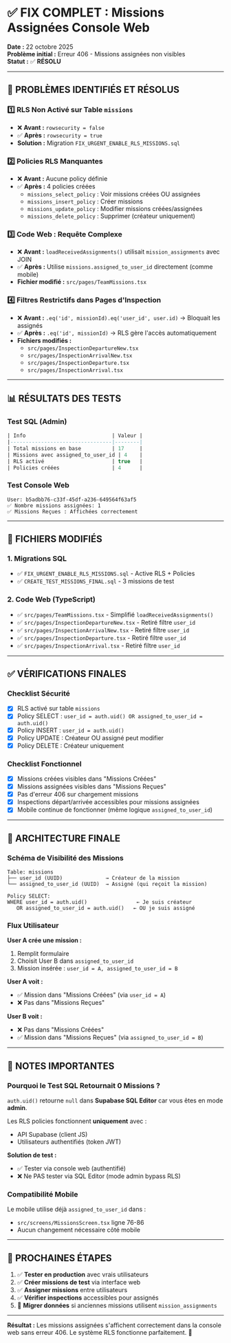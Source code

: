# ✅ FIX COMPLET : Missions Assignées Console Web

**Date :** 22 octobre 2025  
**Problème initial :** Erreur 406 - Missions assignées non visibles  
**Statut :** ✅ **RÉSOLU**

---

## 🎯 PROBLÈMES IDENTIFIÉS ET RÉSOLUS

### 1️⃣ **RLS Non Activé sur Table `missions`**
- ❌ **Avant :** `rowsecurity = false`
- ✅ **Après :** `rowsecurity = true`
- **Solution :** Migration `FIX_URGENT_ENABLE_RLS_MISSIONS.sql`

### 2️⃣ **Policies RLS Manquantes**
- ❌ **Avant :** Aucune policy définie
- ✅ **Après :** 4 policies créées
  - `missions_select_policy` : Voir missions créées OU assignées
  - `missions_insert_policy` : Créer missions
  - `missions_update_policy` : Modifier missions créées/assignées
  - `missions_delete_policy` : Supprimer (créateur uniquement)

### 3️⃣ **Code Web : Requête Complexe**
- ❌ **Avant :** `loadReceivedAssignments()` utilisait `mission_assignments` avec JOIN
- ✅ **Après :** Utilise `missions.assigned_to_user_id` directement (comme mobile)
- **Fichier modifié :** `src/pages/TeamMissions.tsx`

### 4️⃣ **Filtres Restrictifs dans Pages d'Inspection**
- ❌ **Avant :** `.eq('id', missionId).eq('user_id', user.id)` → Bloquait les assignés
- ✅ **Après :** `.eq('id', missionId)` → RLS gère l'accès automatiquement
- **Fichiers modifiés :**
  - `src/pages/InspectionDepartureNew.tsx`
  - `src/pages/InspectionArrivalNew.tsx`
  - `src/pages/InspectionDeparture.tsx`
  - `src/pages/InspectionArrival.tsx`

---

## 📊 RÉSULTATS DES TESTS

### Test SQL (Admin)
```sql
| Info                            | Valeur |
|---------------------------------|--------|
| Total missions en base          | 17     |
| Missions avec assigned_to_user_id | 4    |
| RLS activé                      | true   |
| Policies créées                 | 4      |
```

### Test Console Web
```
User: b5adbb76-c33f-45df-a236-649564f63af5
✅ Nombre missions assignées: 1
✅ Missions Reçues : Affichées correctement
```

---

## 🔧 FICHIERS MODIFIÉS

### 1. Migrations SQL
- ✅ `FIX_URGENT_ENABLE_RLS_MISSIONS.sql` - Active RLS + Policies
- ✅ `CREATE_TEST_MISSIONS_FINAL.sql` - 3 missions de test

### 2. Code Web (TypeScript)
- ✅ `src/pages/TeamMissions.tsx` - Simplifié `loadReceivedAssignments()`
- ✅ `src/pages/InspectionDepartureNew.tsx` - Retiré filtre `user_id`
- ✅ `src/pages/InspectionArrivalNew.tsx` - Retiré filtre `user_id`
- ✅ `src/pages/InspectionDeparture.tsx` - Retiré filtre `user_id`
- ✅ `src/pages/InspectionArrival.tsx` - Retiré filtre `user_id`

---

## ✅ VÉRIFICATIONS FINALES

### Checklist Sécurité
- [x] RLS activé sur table `missions`
- [x] Policy SELECT : `user_id = auth.uid() OR assigned_to_user_id = auth.uid()`
- [x] Policy INSERT : `user_id = auth.uid()`
- [x] Policy UPDATE : Créateur OU assigné peut modifier
- [x] Policy DELETE : Créateur uniquement

### Checklist Fonctionnel
- [x] Missions créées visibles dans "Missions Créées"
- [x] Missions assignées visibles dans "Missions Reçues"
- [x] Pas d'erreur 406 sur chargement missions
- [x] Inspections départ/arrivée accessibles pour missions assignées
- [x] Mobile continue de fonctionner (même logique `assigned_to_user_id`)

---

## 🎯 ARCHITECTURE FINALE

### Schéma de Visibilité des Missions

```
Table: missions
├── user_id (UUID)              → Créateur de la mission
└── assigned_to_user_id (UUID)  → Assigné (qui reçoit la mission)

Policy SELECT:
WHERE user_id = auth.uid()                ← Je suis créateur
   OR assigned_to_user_id = auth.uid()   ← OU je suis assigné
```

### Flux Utilisateur

**User A crée une mission :**
1. Remplit formulaire
2. Choisit User B dans `assigned_to_user_id`
3. Mission insérée : `user_id = A, assigned_to_user_id = B`

**User A voit :**
- ✅ Mission dans "Missions Créées" (via `user_id = A`)
- ❌ Pas dans "Missions Reçues"

**User B voit :**
- ❌ Pas dans "Missions Créées"
- ✅ Mission dans "Missions Reçues" (via `assigned_to_user_id = B`)

---

## 📝 NOTES IMPORTANTES

### Pourquoi le Test SQL Retournait 0 Missions ?

`auth.uid()` retourne `null` dans **Supabase SQL Editor** car vous êtes en mode **admin**.

Les RLS policies fonctionnent **uniquement** avec :
- API Supabase (client JS)
- Utilisateurs authentifiés (token JWT)

**Solution de test :**
- ✅ Tester via console web (authentifié)
- ❌ Ne PAS tester via SQL Editor (mode admin bypass RLS)

### Compatibilité Mobile

Le mobile utilise déjà `assigned_to_user_id` dans :
- `src/screens/MissionsScreen.tsx` ligne 76-86
- Aucun changement nécessaire côté mobile

---

## 🚀 PROCHAINES ÉTAPES

1. ✅ **Tester en production** avec vrais utilisateurs
2. ✅ **Créer missions de test** via interface web
3. ✅ **Assigner missions** entre utilisateurs
4. ✅ **Vérifier inspections** accessibles pour assignés
5. 🔄 **Migrer données** si anciennes missions utilisent `mission_assignments`

---

**Résultat :** Les missions assignées s'affichent correctement dans la console web sans erreur 406. Le système RLS fonctionne parfaitement. 🎉
